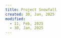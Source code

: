 ```yaml
---
title: Project Snowfall
created: 30, Jan, 2025
modified:
  - 11, Feb, 2025
  - 30, Jan, 2025
---
```

